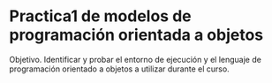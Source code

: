 # Practica1 de modelos de programación orientada a objetos

Objetivo. 
Identificar y probar el entorno de ejecución y el lenguaje de programación orientado a
objetos a utilizar durante el curso.

